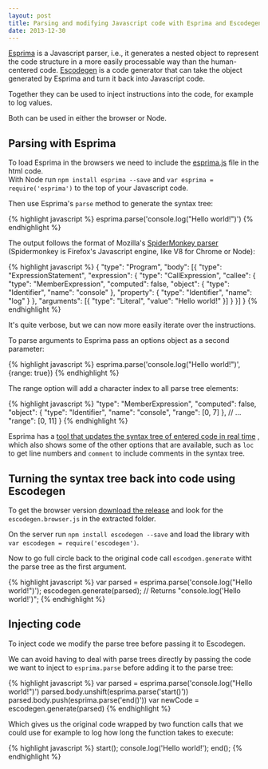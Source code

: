```yaml
---
layout: post
title: Parsing and modifying Javascript code with Esprima and Escodegen
date: 2013-12-30
---
```


[Esprima](https://github.com/ariya/esprima) is a Javascript parser, i.e., it generates a nested object to represent the code structure
in a more easily processable way than the human-centered code. [Escodegen](https://github.com/Constellation/escodegen) is a code generator that
can take the object generated by Esprima and turn it back into Javascript code.

Together they can be used to inject instructions into the code, for example to log values.

Both can be used in either the browser or Node.

## Parsing with Esprima

To load Esprima in the browsers we need to include the [esprima.js](https://github.com/ariya/esprima/blob/master/esprima.js) file in the html code.  
With Node run `npm install esprima --save` and `var esprima = require('esprima')` to the top of your Javascript code.

Then use Esprima's `parse` method to generate the syntax tree:

{% highlight javascript %}
esprima.parse('console.log("Hello world!")')
{% endhighlight %}

The output follows the format of Mozilla's [SpiderMonkey parser](https://developer.mozilla.org/en-US/docs/SpiderMonkey/Parser_API)
(Spidermonkey is Firefox's Javascript engine, like V8 for Chrome or Node):

{% highlight javascript %}
{
    "type": "Program",
    "body": [{
        "type": "ExpressionStatement",
        "expression": {
            "type": "CallExpression",
            "callee": {
                "type": "MemberExpression",
                "computed": false,
                "object": {
                    "type": "Identifier",
                    "name": "console"
                },
                "property": {
                    "type": "Identifier",
                    "name": "log"
                }
            },
            "arguments": [{
                "type": "Literal",
                "value": "Hello world!"
            }]
        }
    }]
}
{% endhighlight %}

It's quite verbose, but we can now more easily iterate over the instructions.

To parse arguments to Esprima pass an options object as a second parameter:

{% highlight javascript %}
esprima.parse('console.log("Hello world!")', {range: true})
{% endhighlight %}

The range option will add a character index to all parse tree elements:

{% highlight javascript %}
"type": "MemberExpression",
    "computed": false,
    "object": {
        "type": "Identifier",
        "name": "console",
        "range": [0, 7]
    },
    // ...
    "range": [0, 11]
}
{% endhighlight %}

Esprima has a [tool that updates the syntax tree of entered code in real time](http://esprima.org/demo/parse.html)
, which also shows some of the other options that are available, such as `loc` to get line numbers and `comment` to
include comments in the syntax tree.

## Turning the syntax tree back into code using Escodegen

To get the browser version [download the release](https://github.com/Constellation/escodegen/releases/tag/1.0.1)
and look for the `escodegen.browser.js` in the extracted folder.

On the server run `npm install escodegen --save` and load the library with `var escodegen = require('escodegen')`.

Now to go full circle back to the original code call `escodgen.generate` witht the parse tree as the first argument.

{% highlight javascript %}
var parsed = esprima.parse('console.log("Hello world!")');
escodegen.generate(parsed); // Returns "console.log('Hello world!')";
{% endhighlight %}

## Injecting code 

To inject code we modify the parse tree before passing it to Escodegen.

We can avoid having to deal with parse trees directly by passing the code we want to inject
to `esprima.parse` before adding it to the parse tree:

{% highlight javascript %}
var parsed = esprima.parse('console.log("Hello world!")')
parsed.body.unshift(esprima.parse('start()'))
parsed.body.push(esprima.parse('end()'))
var newCode = escodegen.generate(parsed)
{% endhighlight %}

Which gives us the original code wrapped by two function calls that we could use for example to log how long the function
takes to execute:

{% highlight javascript %}
start();
console.log('Hello world!');
end();
{% endhighlight %}

